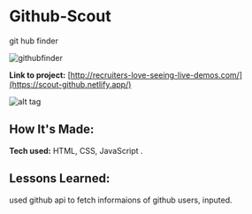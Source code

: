 # Github-Scout
git hub finder

![githubfinder](https://github.com/thatkhay/Github-Scout/assets/117424081/a90aad1d-7610-45a9-be42-c01412f54987)





**Link to project:** [http://recruiters-love-seeing-live-demos.com/](https://scout-github.netlify.app/)

![alt tag](http://placecorgi.com/1200/650)

## How It's Made:

**Tech used:** HTML, CSS, JavaScript .



## Lessons Learned:

used github api to fetch informaions of github users, inputed.







